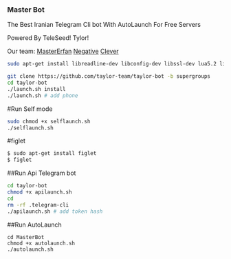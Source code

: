 <h3>Master Bot</h3>
The Best Iranian Telegram Cli bot
With AutoLaunch For Free Servers

Powered By
TeleSeed!
Tylor!

Our team:
[MasterErfan](https://telegram.me/MasterErfan)
[Negative](https://telegram.me/negative_officiall)
[Clever](https://telegram.me/Cleverm)



```sh
sudo apt-get install libreadline-dev libconfig-dev libssl-dev lua5.2 liblua5.2-dev lua-socket lua-sec lua-expat libevent-dev make unzip git redis-server autoconf g++ libjansson-dev libpython-dev expat libexpat1-dev
```
```sh
git clone https://github.com/taylor-team/taylor-bot -b supergroups
cd taylor-bot 
./launch.sh install 
./launch.sh # add phone
```

#Run Self mode

```sh
sudo chmod +x selflaunch.sh
./selflaunch.sh
```

#figlet

```sh
$ sudo apt-get install figlet
$ figlet
```



##Run Api Telegram bot 

```sh
cd taylor-bot
chmod +x apilaunch.sh
cd 
rm -rf .telegram-cli
./apilaunch.sh # add token hash
```


##Run AutoLaunch

```
cd MasterBot
chmod +x autolaunch.sh
./autolaunch.sh
```
